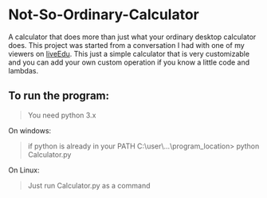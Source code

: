 # Not-So-Ordinary-Calculator
A calculator that does more than just what your ordinary desktop calculator does.
This project was started from a conversation I had with one of my viewers on [liveEdu](https://liveedu.tv). This just a simple calculator that is very customizable and you can add your own custom operation if you know a little code and lambdas.
  
To run the program:
------------------
  
> You need python 3.x
   
On windows:
  
> if python is already in your PATH
> C:\user\\...\program_location> python Calculator.py
  
  On Linux:
> Just run Calculator.py as a command
